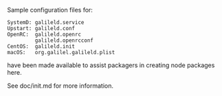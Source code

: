 Sample configuration files for:
```
SystemD: galileld.service
Upstart: galileld.conf
OpenRC:  galileld.openrc
         galileld.openrcconf
CentOS:  galileld.init
macOS:   org.galilel.galileld.plist
```
have been made available to assist packagers in creating node packages here.

See doc/init.md for more information.
